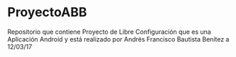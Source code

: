 # ProyectoABB
Repositorio que contiene Proyecto de Libre Configuración que es una Aplicación Android y está realizado por Andrés Francisco Bautista Benítez a 12/03/17
